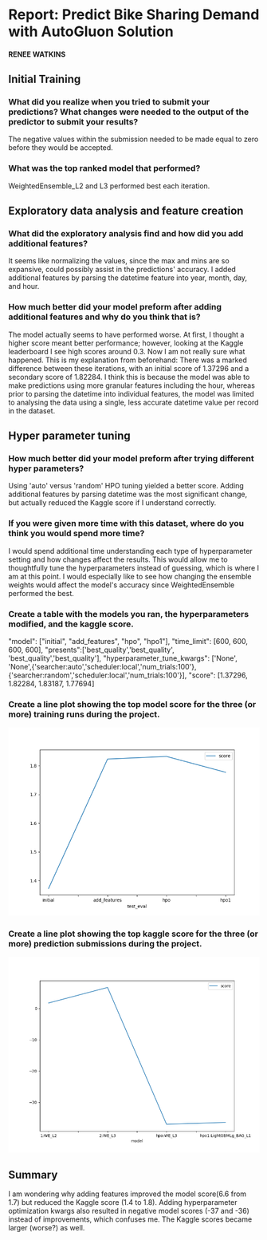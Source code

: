 # Report: Predict Bike Sharing Demand with AutoGluon Solution
#### RENEE WATKINS

## Initial Training
### What did you realize when you tried to submit your predictions? What changes were needed to the output of the predictor to submit your results?
The negative values within the submission needed to be made equal to zero before they would be accepted. 

### What was the top ranked model that performed?
WeightedEnsemble_L2 and L3 performed best each iteration. 

## Exploratory data analysis and feature creation
### What did the exploratory analysis find and how did you add additional features?
It seems like normalizing the values, since the max and mins are so expansive, could possibly assist in the predictions' accuracy. I added additional features by parsing the datetime feature into year, month, day, and hour. 

### How much better did your model preform after adding additional features and why do you think that is?
The model actually seems to have performed worse. At first, I thought a higher score meant better performance; however, looking at the Kaggle leaderboard I see high scores around 0.3. Now I am not really sure what happened.
This is my explanation from beforehand: There was a marked difference between these iterations, with an initial score of 1.37296 and a secondary score of 1.82284. I think this is because the model was able to make predictions using more granular features including the hour, whereas prior to parsing the datetime into individual features, the model was limited to analysing the data using a single, less accurate datetime value per record in the dataset. 

## Hyper parameter tuning
### How much better did your model preform after trying different hyper parameters?
Using 'auto' versus 'random' HPO tuning yielded a better score. Adding additional features by parsing datetime was the most significant change, but actually reduced the Kaggle score if I understand correctly. 

### If you were given more time with this dataset, where do you think you would spend more time?
I would spend additional time understanding each type of hyperparameter setting and how changes affect the results. This would allow me to thoughtfully tune the hyperparameters instead of guessing, which is where I am at this point. I would especially like to see how changing the ensemble weights would affect the model's accuracy since WeightedEnsemble performed the best. 

### Create a table with the models you ran, the hyperparameters modified, and the kaggle score.
   "model": ["initial", "add_features", "hpo", "hpo1"],
    "time_limit": [600, 600, 600, 600],
    "presents":['best_quality','best_quality', 'best_quality','best_quality'],
    "hyperparameter_tune_kwargs": ['None', 'None',{'searcher:auto','scheduler:local','num_trials:100'},{'searcher:random','scheduler:local','num_trials:100'}],
    "score": [1.37296, 1.82284, 1.83187, 1.77694]

### Create a line plot showing the top model score for the three (or more) training runs during the project.

![Model Test Score Graph](https://github.com/remiri/MachineLearningStuff/blob/main/model_test_score.png)


### Create a line plot showing the top kaggle score for the three (or more) prediction submissions during the project.

![Model Train Score](https://github.com/remiri/MachineLearningStuff/blob/main/model_train_score.png)

## Summary
I am wondering why adding features improved the model score(6.6 from 1.7) but reduced the Kaggle score (1.4 to 1.8). Adding hyperparameter optimization kwargs also resulted in negative model scores (-37 and -36) instead of improvements, which confuses me. The Kaggle scores became larger (worse?) as well. 

